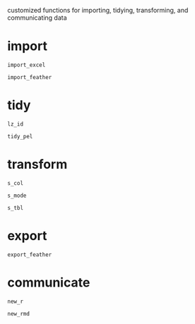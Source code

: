 customized functions for importing, tidying, transforming, and communicating data

# import

`import_excel`

`import_feather`

# tidy

`lz_id`

`tidy_pel`

# transform

`s_col`

`s_mode`

`s_tbl`

# export

`export_feather`

# communicate

`new_r`

`new_rmd`
